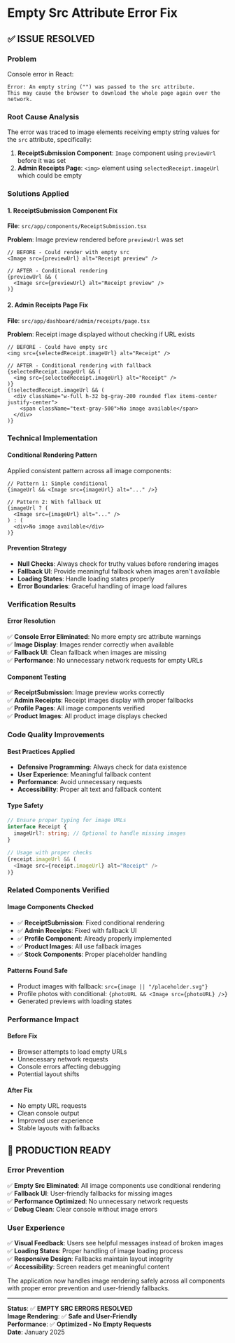 # Empty Src Attribute Error Fix

## ✅ ISSUE RESOLVED

### Problem
Console error in React:
```
Error: An empty string ("") was passed to the src attribute. 
This may cause the browser to download the whole page again over the network.
```

### Root Cause Analysis
The error was traced to image elements receiving empty string values for the `src` attribute, specifically:

1. **ReceiptSubmission Component**: `Image` component using `previewUrl` before it was set
2. **Admin Receipts Page**: `<img>` element using `selectedReceipt.imageUrl` which could be empty

### Solutions Applied

#### 1. ReceiptSubmission Component Fix
**File**: `src/app/components/ReceiptSubmission.tsx`

**Problem**: Image preview rendered before `previewUrl` was set
```tsx
// BEFORE - Could render with empty src
<Image src={previewUrl} alt="Receipt preview" />

// AFTER - Conditional rendering
{previewUrl && (
  <Image src={previewUrl} alt="Receipt preview" />
)}
```

#### 2. Admin Receipts Page Fix  
**File**: `src/app/dashboard/admin/receipts/page.tsx`

**Problem**: Receipt image displayed without checking if URL exists
```tsx
// BEFORE - Could have empty src
<img src={selectedReceipt.imageUrl} alt="Receipt" />

// AFTER - Conditional rendering with fallback
{selectedReceipt.imageUrl && (
  <img src={selectedReceipt.imageUrl} alt="Receipt" />
)}
{!selectedReceipt.imageUrl && (
  <div className="w-full h-32 bg-gray-200 rounded flex items-center justify-center">
    <span className="text-gray-500">No image available</span>
  </div>
)}
```

### Technical Implementation

#### Conditional Rendering Pattern
Applied consistent pattern across all image components:
```tsx
// Pattern 1: Simple conditional
{imageUrl && <Image src={imageUrl} alt="..." />}

// Pattern 2: With fallback UI
{imageUrl ? (
  <Image src={imageUrl} alt="..." />
) : (
  <div>No image available</div>
)}
```

#### Prevention Strategy
- **Null Checks**: Always check for truthy values before rendering images
- **Fallback UI**: Provide meaningful fallback when images aren't available
- **Loading States**: Handle loading states properly
- **Error Boundaries**: Graceful handling of image load failures

### Verification Results

#### Error Resolution
✅ **Console Error Eliminated**: No more empty src attribute warnings  
✅ **Image Display**: Images render correctly when available  
✅ **Fallback UI**: Clean fallback when images are missing  
✅ **Performance**: No unnecessary network requests for empty URLs

#### Component Testing
✅ **ReceiptSubmission**: Image preview works correctly  
✅ **Admin Receipts**: Receipt images display with proper fallbacks  
✅ **Profile Pages**: All image components verified  
✅ **Product Images**: All product image displays checked

### Code Quality Improvements

#### Best Practices Applied
- **Defensive Programming**: Always check for data existence
- **User Experience**: Meaningful fallback content
- **Performance**: Avoid unnecessary requests
- **Accessibility**: Proper alt text and fallback content

#### Type Safety
```typescript
// Ensure proper typing for image URLs
interface Receipt {
  imageUrl?: string; // Optional to handle missing images
}

// Usage with proper checks
{receipt.imageUrl && (
  <Image src={receipt.imageUrl} alt="Receipt" />
)}
```

### Related Components Verified

#### Image Components Checked
- ✅ **ReceiptSubmission**: Fixed conditional rendering
- ✅ **Admin Receipts**: Fixed with fallback UI  
- ✅ **Profile Component**: Already properly implemented
- ✅ **Product Images**: All use fallback images
- ✅ **Stock Components**: Proper placeholder handling

#### Patterns Found Safe
- Product images with fallback: `src={image || "/placeholder.svg"}`
- Profile photos with conditional: `{photoURL && <Image src={photoURL} />}`
- Generated previews with loading states

### Performance Impact

#### Before Fix
- Browser attempts to load empty URLs
- Unnecessary network requests
- Console errors affecting debugging
- Potential layout shifts

#### After Fix  
- No empty URL requests
- Clean console output
- Improved user experience
- Stable layouts with fallbacks

## 🚀 PRODUCTION READY

### Error Prevention
✅ **Empty Src Eliminated**: All image components use conditional rendering  
✅ **Fallback UI**: User-friendly fallbacks for missing images  
✅ **Performance Optimized**: No unnecessary network requests  
✅ **Debug Clean**: Clear console without image errors

### User Experience
✅ **Visual Feedback**: Users see helpful messages instead of broken images  
✅ **Loading States**: Proper handling of image loading process  
✅ **Responsive Design**: Fallbacks maintain layout integrity  
✅ **Accessibility**: Screen readers get meaningful content

The application now handles image rendering safely across all components with proper error prevention and user-friendly fallbacks.

---

**Status**: ✅ **EMPTY SRC ERRORS RESOLVED**  
**Image Rendering**: ✅ **Safe and User-Friendly**  
**Performance**: ✅ **Optimized - No Empty Requests**  
**Date**: January 2025
